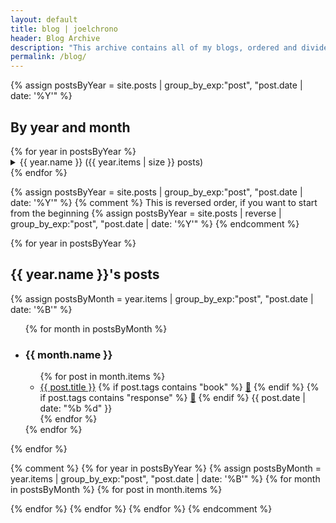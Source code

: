 ```yaml
---
layout: default
title: blog | joelchrono
header: Blog Archive
description: "This archive contains all of my blogs, ordered and divided by date, you can also access them <a href='/tags/'>by tag</a>."
permalink: /blog/
---
```



{% assign postsByYear = site.posts | group_by_exp:"post", "post.date | date: '%Y'" %}

<article>
<h2>By year and month</h2>
<div class="flex-container">
{% for year in postsByYear %}
  <details>
    <summary>{{ year.name }} ({{ year.items | size }} posts)</summary>
      {% assign totalYearPostCount = 0 %}
      {% assign postsByMonth = year.items | group_by_exp:"post", "post.date | date: '%B'" %}
      <ul>
      {% for month in postsByMonth %}
      <li><a href="#{{ month.name }}-{{ year.name }}"> {{ month.name }} ({{ month.items | size }} {% if month.items.size == 1 %} post{% else %} posts{% endif %}) </a></li>
      {% endfor %}
      </ul>
  </details>
{% endfor %}
</div>
</article>

{% assign postsByYear = site.posts | group_by_exp:"post", "post.date | date: '%Y'" %}
{% comment %}
This is reversed order, if you want to start from the beginning
{% assign postsByYear = site.posts | reverse | group_by_exp:"post", "post.date | date: '%Y'" %}
{% endcomment %}

{% for year in postsByYear %}
<article>
<h2>{{ year.name }}'s posts</h2>
{% assign postsByMonth = year.items | group_by_exp:"post", "post.date | date: '%B'" %}
<ul class="posts">
    {% for month in postsByMonth %}
    <li>
    <h3 id="{{ month.name }}-{{year.name}}">{{ month.name }}</h3>
        <ul>
        {% for post in month.items  %}
        <li class="post">
        <span class="post-title"><a href="{{ post.url }}">{{ post.title }}</a></span>
        <span class="post-tags">
        {% if post.tags contains "book" %}
        <a href="/more/tags/book">📖</a>
        {% endif %}
        {% if post.tags contains "response" %}
        <a href="/more/tags/response">💬</a>
        {% endif %}
        </span>
        <span class="post-date"> {{ post.date | date: "%b %d" }}</span>
        </li>
        {% endfor %}
        </ul>
    </li>
    {% endfor %}
</ul>
</article>
{% endfor %}

{% comment %}
{% for year in postsByYear %}
{% assign postsByMonth = year.items | group_by_exp:"post", "post.date | date: '%B'" %}
{% for month in postsByMonth %}
{% for post in month.items  %}
<!--<p>{{ post.date | date: '%Y-%m-%d' }}</p>-->
{% endfor %}
{% endfor %}
{% endfor %}
{% endcomment %}
